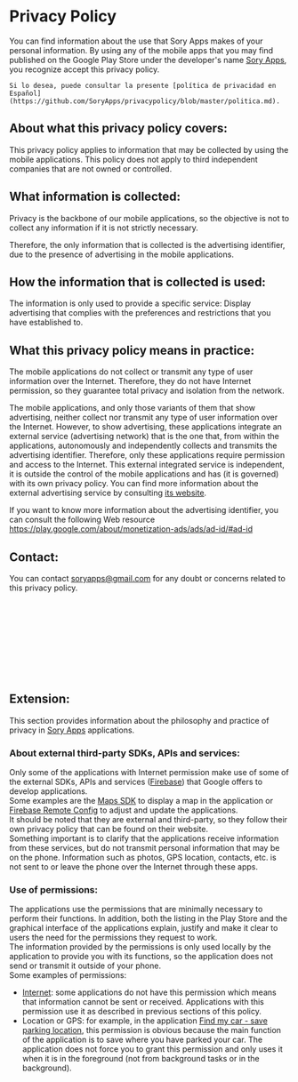 # Privacy Policy
You can find information about the use that Sory Apps makes of your personal information. By using any of the mobile apps that you may find published on the Google Play Store under the developer's name [Sory Apps](https://play.google.com/store/apps/developer?id=Sory+Apps), you recognize accept this privacy policy.

```
Si lo desea, puede consultar la presente [política de privacidad en Español](https://github.com/SoryApps/privacypolicy/blob/master/politica.md).
```

## About what this privacy policy covers:
This privacy policy applies to information that may be collected by using the mobile applications. This policy does not apply to third independent companies that are not owned or controlled.

## What information is collected:
Privacy is the backbone of our mobile applications, so the objective is not to collect any information if it is not strictly necessary.

Therefore, the only information that is collected is the advertising identifier, due to the presence of advertising in the mobile applications.

## How the information that is collected is used:
The information is only used to provide a specific service: Display advertising that complies with the preferences and restrictions that you have established to.

## What this privacy policy means in practice:
The mobile applications do not collect or transmit any type of user information over the Internet. Therefore, they do not have Internet permission, so they guarantee total privacy and isolation from the network.

The mobile applications, and only those variants of them that show advertising, neither collect nor transmit any type of user information over the Internet. However, to show advertising, these applications integrate an external service (advertising network) that is the one that, from within the applications, autonomously and independently collects and transmits the advertising identifier. Therefore, only these applications require permission and access to the Internet. This external integrated service is independent, it is outside the control of the mobile applications and has (it is governed) with its own privacy policy. You can find more information about the external advertising service by consulting [its website](https://admob.google.com/).

If you want to know more information about the advertising identifier, you can consult the following Web resource https://play.google.com/about/monetization-ads/ads/ad-id/#ad-id

## Contact:
You can contact [soryapps@gmail.com](mailto:soryapps@gmail.com) for any doubt or concerns related to this privacy policy.

<br/><br/><br/><br/><br/><br/><br/><br/>

## Extension:
This section provides information about the philosophy and practice of privacy in [Sory Apps](https://play.google.com/store/apps/developer?id=Sory+Apps) applications.

### About external third-party SDKs, APIs and services:
Only some of the applications with Internet permission make use of some of the external SDKs, APIs and services ([Firebase](https://firebase.google.com/)) that Google offers to develop applications.<br/>
Some examples are the [Maps SDK](https://developers.google.com/maps/documentation/android-sdk/overview) to display a map in the application or [Firebase Remote Config](https://firebase.google.com/products/remote-config) to adjust and update the applications.<br/>
It should be noted that they are external and third-party, so they follow their own privacy policy that can be found on their website.<br/>
Something important is to clarify that the applications receive information from these services, but do not transmit personal information that may be on the phone. Information such as photos, GPS location, contacts, etc. is not sent to or leave the phone over the Internet through these apps.

### Use of permissions:
The applications use the permissions that are minimally necessary to perform their functions. In addition, both the listing in the Play Store and the graphical interface of the applications explain, justify and make it clear to users the need for the permissions they request to work.<br/>
The information provided by the permissions is only used locally by the application to provide you with its functions, so the application does not send or transmit it outside of your phone.<br/>
Some examples of permissions:
- [Internet](https://developer.android.com/reference/android/Manifest.permission#INTERNET): some applications do not have this permission which means that information cannot be sent or received. Applications with this permission use it as described in previous sections of this policy.
- Location or GPS: for example, in the application [Find my car - save parking location](https://play.google.com/store/apps/details?id=es.soryapps.findmycar), this permission is obvious because the main function of the application is to save where you have parked your car. The application does not force you to grant this permission and only uses it when it is in the foreground (not from background tasks or in the background).

